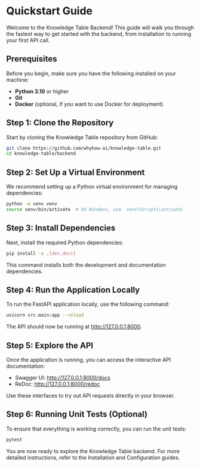 # Quickstart Guide

Welcome to the Knowledge Table Backend! This guide will walk you through the fastest way to get started with the backend, from installation to running your first API call.

## Prerequisites

Before you begin, make sure you have the following installed on your machine:

- **Python 3.10** or higher
- **Git**
- **Docker** (optional, if you want to use Docker for deployment)

## Step 1: Clone the Repository

Start by cloning the Knowledge Table repository from GitHub:

```bash
git clone https://github.com/whyhow-ai/knowledge-table.git
cd knowledge-table/backend
```

## Step 2: Set Up a Virtual Environment

We recommend setting up a Python virtual environment for managing dependencies:

```bash
python -m venv venv
source venv/bin/activate  # On Windows, use `venv\Scripts\activate`
```

## Step 3: Install Dependencies

Next, install the required Python dependencies:

```bash
pip install -e .[dev,docs]
```

This command installs both the development and documentation dependencies.

## Step 4: Run the Application Locally

To run the FastAPI application locally, use the following command:

```bash
uvicorn src.main:app --reload
```

The API should now be running at http://127.0.0.1:8000.

## Step 5: Explore the API

Once the application is running, you can access the interactive API documentation:

- Swagger UI: http://127.0.0.1:8000/docs
- ReDoc: http://127.0.0.1:8000/redoc

Use these interfaces to try out API requests directly in your browser.

## Step 6: Running Unit Tests (Optional)

To ensure that everything is working correctly, you can run the unit tests:

```bash
pytest
```

You are now ready to explore the Knowledge Table backend. For more detailed instructions, refer to the Installation and Configuration guides.